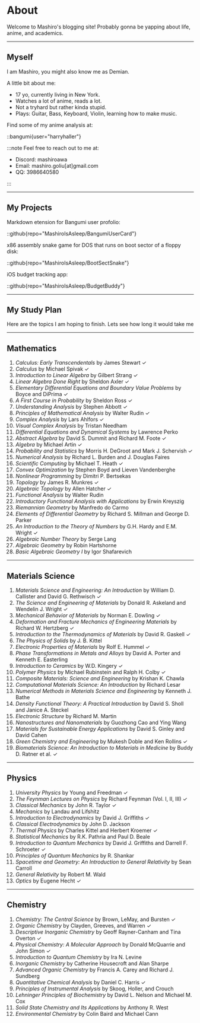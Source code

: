 # About

Welcome to Mashiro's blogging site! Probably gonna be yapping about life, anime, and academics.

---

## Myself

I am Mashiro, you might also know me as Demian.

A little bit about me:

- 17 yo, currently living in New York.
- Watches a lot of anime, reads a lot.
- Not a tryhard but rather kinda stupid.
- Plays: Guitar, Bass, Keyboard, Violin, learning how to make music.

Find some of my anime analysis at:

::bangumi{user="harryhaller"}

:::note
Feel free to reach out to me at:

- Discord: mashiroawa
- Email: mashiro.goliu[at]gmail.com
- QQ: 3986640580

:::

---

## My Projects

Markdown etension for Bangumi user profolio:

::github{repo="MashiroIsAsleep/BangumiUserCard"}

x86 assembly snake game for DOS that runs on boot sector of a floppy disk:

::github{repo="MashiroIsAsleep/BootSectSnake"}

iOS budget tracking app:

::github{repo="MashiroIsAsleep/BudgetBuddy"}

---

## My Study Plan

Here are the topics I am hoping to finish. Lets see how long it would take me

---

## Mathematics

1. *Calculus: Early Transcendentals* by James Stewart ✓  
2. *Calculus* by Michael Spivak ✓  
3. *Introduction to Linear Algebra* by Gilbert Strang ✓  
4. *Linear Algebra Done Right* by Sheldon Axler ✓  
5. *Elementary Differential Equations and Boundary Value Problems* by Boyce and DiPrima ✓  
6. *A First Course in Probability* by Sheldon Ross ✓  
7. *Understanding Analysis* by Stephen Abbott ✓  
8. *Principles of Mathematical Analysis* by Walter Rudin ✓  
9. *Complex Analysis* by Lars Ahlfors ✓  
10. *Visual Complex Analysis* by Tristan Needham  
11. *Differential Equations and Dynamical Systems* by Lawrence Perko  
12. *Abstract Algebra* by David S. Dummit and Richard M. Foote ✓  
13. *Algebra* by Michael Artin ✓  
14. *Probability and Statistics* by Morris H. DeGroot and Mark J. Schervish ✓  
15. *Numerical Analysis* by Richard L. Burden and J. Douglas Faires  
16. *Scientific Computing* by Michael T. Heath ✓  
17. *Convex Optimization* by Stephen Boyd and Lieven Vandenberghe  
18. *Nonlinear Programming* by Dimitri P. Bertsekas  
19. *Topology* by James R. Munkres ✓  
20. *Algebraic Topology* by Allen Hatcher ✓  
21. *Functional Analysis* by Walter Rudin  
22. *Introductory Functional Analysis with Applications* by Erwin Kreyszig  
23. *Riemannian Geometry* by Manfredo do Carmo  
24. *Elements of Differential Geometry* by Richard S. Millman and George D. Parker  
25. *An Introduction to the Theory of Numbers* by G.H. Hardy and E.M. Wright ✓  
26. *Algebraic Number Theory* by Serge Lang  
27. *Algebraic Geometry* by Robin Hartshorne  
28. *Basic Algebraic Geometry I* by Igor Shafarevich  

---

## Materials Science

1. *Materials Science and Engineering: An Introduction* by William D. Callister and David G. Rethwisch ✓  
2. *The Science and Engineering of Materials* by Donald R. Askeland and Wendelin J. Wright ✓  
3. *Mechanical Behavior of Materials* by Norman E. Dowling ✓  
4. *Deformation and Fracture Mechanics of Engineering Materials* by Richard W. Hertzberg ✓  
5. *Introduction to the Thermodynamics of Materials* by David R. Gaskell  ✓
6. *The Physics of Solids* by J. B. Kittel  
7. *Electronic Properties of Materials* by Rolf E. Hummel ✓  
8. *Phase Transformations in Metals and Alloys* by David A. Porter and Kenneth E. Easterling  
9. *Introduction to Ceramics* by W.D. Kingery ✓  
10. *Polymer Physics* by Michael Rubinstein and Ralph H. Colby ✓  
11. *Composite Materials: Science and Engineering* by Krishan K. Chawla  
12. *Computational Materials Science: An Introduction* by Richard Lesar  
13. *Numerical Methods in Materials Science and Engineering* by Kenneth J. Bathe  
14. *Density Functional Theory: A Practical Introduction* by David S. Sholl and Janice A. Steckel  
15. *Electronic Structure* by Richard M. Martin  
16. *Nanostructures and Nanomaterials* by Guozhong Cao and Ying Wang  
17. *Materials for Sustainable Energy Applications* by David S. Ginley and David Cahen  
18. *Green Chemistry and Engineering* by Mukesh Doble and Ken Rollins ✓  
19. *Biomaterials Science: An Introduction to Materials in Medicine* by Buddy D. Ratner et al. ✓  

---

## Physics

1. *University Physics* by Young and Freedman ✓  
2. *The Feynman Lectures on Physics* by Richard Feynman (Vol. I, II, III) ✓  
3. *Classical Mechanics* by John R. Taylor ✓  
4. *Mechanics* by Landau and Lifshitz  
5. *Introduction to Electrodynamics* by David J. Griffiths ✓  
6. *Classical Electrodynamics* by John D. Jackson  
7. *Thermal Physics* by Charles Kittel and Herbert Kroemer ✓  
8. *Statistical Mechanics* by R.K. Pathria and Paul D. Beale  
9. *Introduction to Quantum Mechanics* by David J. Griffiths and Darrell F. Schroeter ✓  
10. *Principles of Quantum Mechanics* by R. Shankar  
11. *Spacetime and Geometry: An Introduction to General Relativity* by Sean Carroll  
12. *General Relativity* by Robert M. Wald  
13. *Optics* by Eugene Hecht ✓  

---

## Chemistry

1. *Chemistry: The Central Science* by Brown, LeMay, and Bursten ✓  
2. *Organic Chemistry* by Clayden, Greeves, and Warren ✓  
3. *Descriptive Inorganic Chemistry* by Geoff Rayner-Canham and Tina Overton ✓  
4. *Physical Chemistry: A Molecular Approach* by Donald McQuarrie and John Simon ✓  
5. *Introduction to Quantum Chemistry* by Ira N. Levine  
6. *Inorganic Chemistry* by Catherine Housecroft and Alan Sharpe  
7. *Advanced Organic Chemistry* by Francis A. Carey and Richard J. Sundberg  
8. *Quantitative Chemical Analysis* by Daniel C. Harris ✓  
9. *Principles of Instrumental Analysis* by Skoog, Holler, and Crouch  
10. *Lehninger Principles of Biochemistry* by David L. Nelson and Michael M. Cox  
11. *Solid State Chemistry and Its Applications* by Anthony R. West  
12. *Environmental Chemistry* by Colin Baird and Michael Cann  
